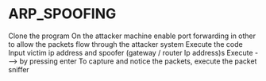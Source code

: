 # ARP_SPOOFING
Clone the program
On the attacker machine enable port forwarding in other to allow the packets flow through the attacker system
Execute the code
Input victim ip address and spoofer (gateway / router Ip address)s
Execute ---> by pressing enter
To capture and notice the packets, execute the packet sniffer 
